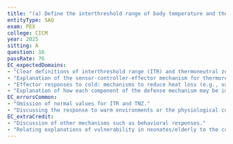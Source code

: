 ```yaml
---
title: "(a) Define the interthreshold range of body temperature and the thermoneutral zone and provide the normal values (25% of marks). (b) Explain how the body detects (25% of marks) and defends (50% of marks) against cold exposure, including why neonates and the elderly may be more vulnerable to hypothermia."
entityType: SAQ
exam: PEX
college: CICM
year: 2025
sitting: A
question: 16
passRate: 76
EC_expectedDomains:
- "Clear definitions of interthreshold range (ITR) and thermoneutral zone (TNZ), relating each to the body and environment respectively."
- "Explanation of the sensor-controller-effector mechanism for thermoregulation."
- "Effector responses to cold: mechanisms to reduce heat loss (e.g., vasomotor changes) and mechanisms to generate heat (e.g., shivering, non-shivering thermogenesis)."
- "Explanation of how each component of the defense mechanism may be impaired in neonates and the elderly."
EC_errorsCommon:
- "Omission of normal values for ITR and TNZ."
- "Discussing the response to warm environments or the physiological consequences of hypothermia, which was not required."
EC_extraCredit:
- "Discussion of other mechanisms such as behavioral responses."
- "Relating explanations of vulnerability in neonates/elderly to the concepts of ITR and TNZ."
---
```

